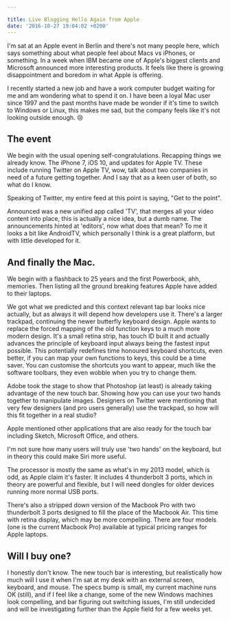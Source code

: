 ```yaml
---

title: Live Blogging Hello Again from Apple
date: '2016-10-27 19:04:02 +0200'
---
```


I'm sat at an Apple event in Berlin and there's not many people here, which says something about what people feel about Macs vs iPhones, or something. In a week when IBM became one of Apple's biggest clients and Microsoft announced more interesting products. It feels like there is growing disappointment and boredom in what Apple is offering.

I recently started a new job and have a work computer budget waiting for me and am wondering what to spend it on. I have been a loyal Mac user since 1997 and the past months have made be wonder if it's time to switch to Windows or Linux, this makes me sad, but the company feels like it's not looking outside enough. 😢

## The event

We begin with the usual opening self-congratulations. Recapping things we already know. The iPhone 7, iOS 10, and updates for Apple TV. These include running Twitter on Apple TV, wow, talk about two companies in need of a future getting together. And I say that as a keen user of both, so what do I know.

Speaking of Twitter, my entire feed at this point is saying, "Get to the point".

Announced was a new unified app called 'TV', that merges all your video content into place, this is actually a nice idea, but a dumb name. The announcements hinted at 'editors', now what does that mean? To me it looks a bit like AndroidTV, which personally I think is a great platform, but with little developed for it.

## And finally the Mac.

We begin with a flashback to 25 years and the first Powerbook, ahh, memories. Then listing all the ground breaking features Apple have added to their laptops.

We got what we predicted and this context relevant tap bar looks nice actually, but as always it will depend how developers use it. There's a larger trackpad, continuing the newer butterfly keyboard design. Apple wants to replace the forced mapping of the old function keys to a much more modern design. It's a small retina strip, has touch ID built it and actually advances the principle of keyboard input always being the fastest input possible. This potentially redefines time honoured keyboard shortcuts, even better, if you can map your own functions to keys, this could be a time saver. You can customise the shortcuts you want to appear, much like the software toolbars, they even wobble when you try to change them.

Adobe took the stage to show that Photoshop (at least) is already taking advantage of the new touch bar. Showing how you can use your two hands together to manipulate images. Designers on Twitter were mentioning that very few designers (and pro users generally) use the trackpad, so how will this fit together in a real studio?

Apple mentioned other applications that are also ready for the touch bar including Sketch, Microsoft Office, and others.

I'm not sure how many users will truly use 'two hands' on the keyboard, but in theory this could make Siri more useful.

The processor is mostly the same as what's in my 2013 model, which is odd, as Apple claim it's faster. It includes 4 thunderbolt 3 ports, which in theory are powerful and flexible, but I will need dongles for older devices running more normal USB ports.

There's also a stripped down version of the Macbook Pro with two thunderbolt 3 ports designed to fill the place of the Macbook Air. This time with retina display, which may be more compelling. There are four models (one is the current Macbook Pro) available at typical pricing ranges for Apple laptops.

## Will I buy one?

I honestly don't know. The new touch bar is interesting, but realistically how much will I use it when I'm sat at my desk with an external screen, keyboard, and mouse. The specs bump is small, my current machine runs OK (still), and if I feel like a change, some of the new Windows machines look compelling, and bar figuring out switching issues, I'm still undecided and will be investigating further than the Apple field for a few weeks yet.
